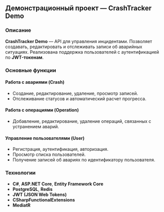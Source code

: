 ## Демонстрационный проект — CrashTracker Demo

### Описание  

**CrashTracker Demo** — API для управления инцидентами. Позволяет создавать, редактировать и отслеживать записи об аварийных ситуациях. Реализована поддержка пользователей с аутентификацией по **JWT-токенам**.  

### Основные функции  

#### Работа с авариями (Crash)  
- Создание, редактирование, удаление, просмотр записей.  
- Отслеживание статусов и автоматический расчет прогресса.  

#### Работа с операциями (Operation)  
- Добавление, редактирование, удаление операций, связанных с устранением аварий.  

#### Управление пользователями (User)  
- Регистрация, аутентификация, авторизация.
- Просмотр списка пользователей.
- Получение записей об авариях по идентификатору пользователя.

### Технологии  

- **C#**, **ASP.NET Core**, **Entity Framework Core**  
- **PostgreSQL**, **Redis**  
- **JWT (JSON Web Tokens)**  
- **CSharpFunctionalExtensions**
- **MediatR**
